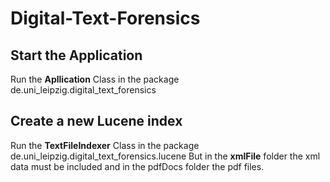 # Digital-Text-Forensics

## Start the Application
Run the **Apllication** Class in the package de.uni_leipzig.digital_text_forensics

## Create a new Lucene index
Run the **TextFileIndexer** Class in the package de.uni_leipzig.digital_text_forensics.lucene
But in the **xmlFile** folder the xml data must be included and in the pdfDocs folder the pdf files.
